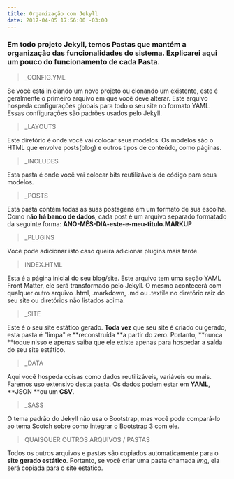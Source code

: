 ```yaml
---
title: Organização com Jekyll
date: 2017-04-05 17:56:00 -03:00
---
```


### Em todo projeto Jekyll, temos Pastas que mantém a organização das funcionalidades do sistema. Explicarei aqui um pouco do funcionamento de cada Pasta.


> _CONFIG.YML

Se você está iniciando um novo projeto ou clonando um existente, este é geralmente o primeiro arquivo em que você deve alterar. Este arquivo hospeda configurações globais para todo o seu site no formato YAML. Essas configurações são padrões usados pelo Jekyll.

> _LAYOUTS

Este diretório é onde você vai colocar seus modelos. Os modelos são o HTML que envolve posts(blog) e outros tipos de conteúdo, como páginas.

> _INCLUDES

Esta pasta é onde você vai colocar bits reutilizáveis de código para seus modelos.

> _POSTS

Esta pasta contém todas as suas postagens em um formato de sua escolha. Como **não há banco de dados**, cada post é um arquivo separado formatado da seguinte forma: **ANO-MÊS-DIA-este-e-meu-titulo.MARKUP** 

> _PLUGINS

Você pode adicionar isto caso queira adicionar plugins mais tarde.

> INDEX.HTML 

Esta é a página inicial do seu blog/site. Este arquivo tem uma seção YAML Front Matter, ele será transformado pelo Jekyll. O mesmo acontecerá com qualquer outro arquivo .html, .markdown, .md ou .textile no diretório raiz do seu site ou diretórios não listados acima. 

> _SITE

Este é o seu site estático gerado. **Toda vez** que seu site é criado ou gerado, esta pasta é "limpa" e **reconstruída **a partir do zero. Portanto, **nunca **toque nisso e apenas saiba que ele existe apenas para hospedar a saída do seu site estático. 

> _DATA 

Aqui você hospeda coisas como dados reutilizáveis, variáveis ou mais. Faremos uso extensivo desta pasta. Os dados podem estar em **YAML**, **JSON **ou um **CSV**. 

> _SASS

O tema padrão do Jekyll não usa o Bootstrap, mas você pode compará-lo ao tema Scotch sobre como integrar o Bootstrap 3 com ele. 

> QUAISQUER OUTROS ARQUIVOS / PASTAS

Todos os outros arquivos e pastas são copiados automaticamente para o **site gerado estático**. Portanto, se você criar uma pasta chamada *img*, ela será copiada para o site estático.
